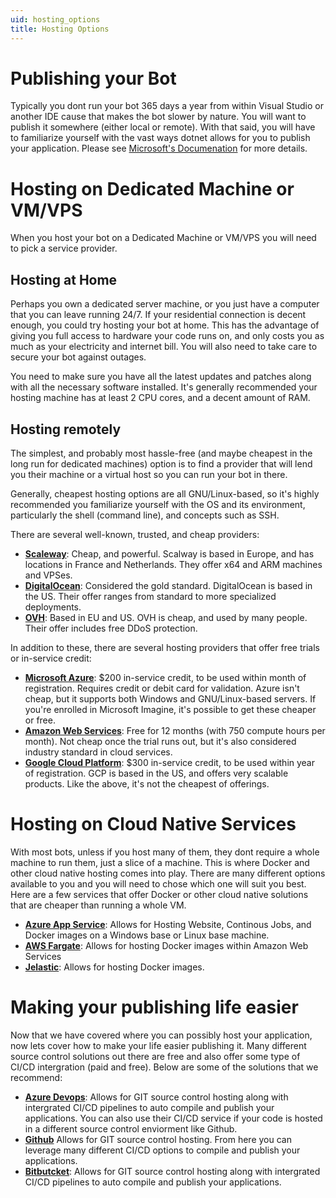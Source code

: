 ```yaml
---
uid: hosting_options
title: Hosting Options
---
```


# Publishing your Bot

Typically you dont run your bot 365 days a year from within Visual Studio or another IDE cause that makes the bot slower 
by nature.  You will want to publish it somewhere (either local or remote).  With that said, you will have to familiarize
yourself with the vast ways dotnet allows for you to publish your application.  Please see 
[Microsoft's Documenation](https://docs.microsoft.com/en-us/aspnet/core/host-and-deploy/?view=aspnetcore-3.1) for more details.

# Hosting on Dedicated Machine or VM/VPS

When you host your bot on a Dedicated Machine or VM/VPS you will need to pick a service provider. 

## Hosting at Home
Perhaps you own a dedicated server machine, or you just have a computer that you can leave running 24/7. If your residential 
connection is decent enough, you could try hosting your bot at home.  This has the advantage of giving you full access to hardware 
your code runs on, and only costs you as much as your electricity and internet bill.  You will also need to take care to secure your bot against outages.

You need to make sure you have all the latest updates and patches along with all the necessary software installed. 
It's generally recommended your hosting machine has at least 2 CPU cores, and a decent amount of RAM.

## Hosting remotely 

The simplest, and probably most hassle-free (and maybe cheapest in the long run for dedicated machines) option is to find a provider 
that will lend you their machine or a virtual host so you can run your bot in there.

Generally, cheapest hosting options are all GNU/Linux-based, so it's highly recommended you familiarize yourself with the OS and its 
environment, particularly the shell (command line), and concepts such as SSH.

There are several well-known, trusted, and cheap providers:

* [**Scaleway**](https://www.scaleway.com/ "Scaleway"): Cheap, and powerful. Scalway is based in Europe, and has locations 
  in France and Netherlands. They offer x64 and ARM machines and VPSes.
* [**DigitalOcean**](https://www.digitalocean.com/ "DigitalOcean"): Considered the gold standard. DigitalOcean is based in 
  the US. Their offer ranges from standard to more specialized deployments.
* [**OVH**](https://www.ovh.com/us/ "OVH"): Based in EU and US. OVH is cheap, and used by many people. Their offer includes 
  free DDoS protection.

In addition to these, there are several hosting providers that offer free trials or in-service credit:

* [**Microsoft Azure**](https://azure.microsoft.com/en-us/free/?cdn=disable "Microsoft Azure"): $200 in-service credit, 
  to be used within month of registration. Requires credit or debit card for validation. Azure isn't cheap, but it supports 
  both Windows and GNU/Linux-based servers. If you're enrolled in Microsoft Imagine, it's possible to get these cheaper or 
  free.
* [**Amazon Web Services**](https://aws.amazon.com/free/ "AWS"): Free for 12 months (with 750 compute hours per month). Not 
  cheap once the trial runs out, but it's also considered industry standard in cloud services.
* [**Google Cloud Platform**](https://cloud.google.com/free/ "Google Cloud Platform"): $300 in-service credit, to be used 
  within year of registration. GCP is based in the US, and offers very scalable products. Like the above, it's not the 
  cheapest of offerings.


# Hosting on Cloud Native Services
With most bots, unless if you host many of them, they dont require a whole machine to run them, just a slice of a machine.  This is 
where Docker and other cloud native hosting comes into play.  There are many different options available to you and you will need
to chose which one will suit you best.  Here are a few services that offer Docker or other cloud native solutions that are cheaper than running
a whole VM.

* [**Azure App Service**](https://azure.microsoft.com/en-us/services/app-service/ "Azure App Service"):  Allows for Hosting Website, Continous Jobs, 
  and Docker images on a Windows base or Linux base machine.
* [**AWS Fargate**](https://aws.amazon.com/fargate/ "AWS Fargate"):  Allows for hosting Docker images within Amazon Web Services
* [**Jelastic**](https://jelastic.com/docker/ "Jelastic"):  Allows for hosting Docker images.

# Making your publishing life easier
Now that we have covered where you can possibly host your application, now lets cover how to make your life easier publishing it. Many different
source control solutions out there are free and also offer some type of CI/CD intergration (paid and free).  Below are some of the 
solutions that we recommend:

* [**Azure Devops**]("https://azure.microsoft.com/en-us/services/devops/?nav=min"):  Allows for GIT source control hosting along with intergrated CI/CD
  pipelines to auto compile and publish your applications.  You can also use their CI/CD service if your code is hosted in a different source control enviorment like Github.
* [**Github**]("https://github.com/") Allows for GIT source control hosting.  From here you can leverage many different CI/CD options to compile and publish your 
  applications.
* [**Bitbutcket**]("https://bitbucket.org/"):  Allows for GIT source control hosting along with intergrated CI/CD pipelines to auto compile and publish your applications.
